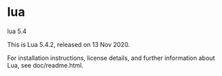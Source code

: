 # lua
lua 5.4

This is Lua 5.4.2, released on 13 Nov 2020.

For installation instructions, license details, and
further information about Lua, see doc/readme.html.

